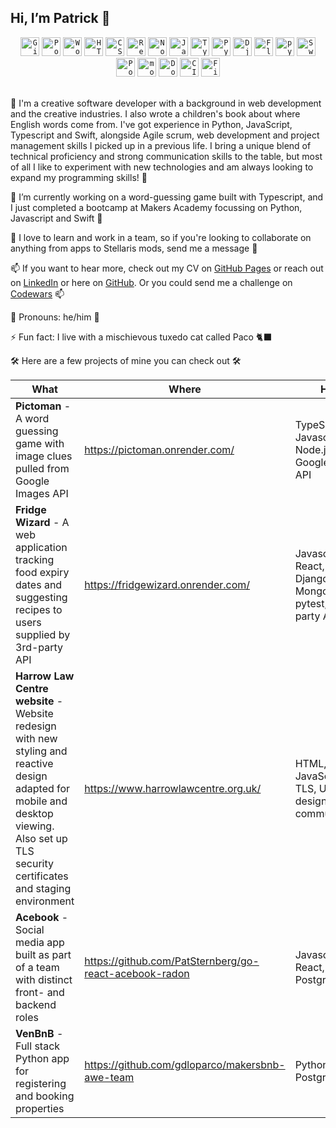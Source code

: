 

## Hi, I’m Patrick 🦦

<div align="center">
	<code><img width="30" src="https://user-images.githubusercontent.com/25181517/192108372-f71d70ac-7ae6-4c0d-8395-51d8870c2ef0.png" alt="Git" title="Git"/></code>
	<code><img width="30" src="https://user-images.githubusercontent.com/25181517/192109061-e138ca71-337c-4019-8d42-4792fdaa7128.png" alt="Postman" title="Postman"/></code>
	<code><img width="30" src="https://user-images.githubusercontent.com/25181517/192158957-b1256181-356c-46a3-beb9-487af08a6266.png" alt="Wordpress" title="Wordpress"/></code>
	<code><img width="30" src="https://user-images.githubusercontent.com/25181517/192158954-f88b5814-d510-4564-b285-dff7d6400dad.png" alt="HTML" title="HTML"/></code>
	<code><img width="30" src="https://user-images.githubusercontent.com/25181517/183898674-75a4a1b1-f960-4ea9-abcb-637170a00a75.png" alt="CSS" title="CSS"/></code>
	<code><img width="30" src="https://user-images.githubusercontent.com/25181517/183897015-94a058a6-b86e-4e42-a37f-bf92061753e5.png" alt="React" title="React"/></code>
	<code><img width="30" src="https://user-images.githubusercontent.com/25181517/183568594-85e280a7-0d7e-4d1a-9028-c8c2209e073c.png" alt="Node.js" title="Node.js"/></code>
 	<code><img width="30" src="https://user-images.githubusercontent.com/25181517/117447155-6a868a00-af3d-11eb-9cfe-245df15c9f3f.png" alt="JavaScript" title="JavaScript"/></code>
	<code><img width="30" src="https://user-images.githubusercontent.com/25181517/183890598-19a0ac2d-e88a-4005-a8df-1ee36782fde1.png" alt="TypeScript" title="TypeScript"/></code>
	<code><img width="30" src="https://user-images.githubusercontent.com/25181517/183423507-c056a6f9-1ba8-4312-a350-19bcbc5a8697.png" alt="Python" title="Python"/></code>
	<code><img width="30" src="https://github.com/marwin1991/profile-technology-icons/assets/62091613/9bf5650b-e534-4eae-8a26-8379d076f3b4" alt="Django" title="Django"/></code>
	<code><img width="30" src="https://user-images.githubusercontent.com/25181517/183423775-2276e25d-d43d-4e58-890b-edbc88e915f7.png" alt="Flask" title="Flask"/></code>
	<code><img width="30" src="https://user-images.githubusercontent.com/25181517/184117132-9e89a93b-65fb-47c3-91e7-7d0f99e7c066.png" alt="pytest" title="pytest"/></code>
	<code><img width="30" src="https://user-images.githubusercontent.com/25181517/121406389-6267a300-c95e-11eb-8d67-f1e22afe8aea.png" alt="Swift" title="Swift"/></code>
	<code><img width="30" src="https://user-images.githubusercontent.com/25181517/117208740-bfb78400-adf5-11eb-97bb-09072b6bedfc.png" alt="PostgreSQL" title="PostgreSQL"/></code>
	<code><img width="30" src="https://user-images.githubusercontent.com/25181517/182884177-d48a8579-2cd0-447a-b9a6-ffc7cb02560e.png" alt="mongoDB" title="mongoDB"/></code>
	<code><img width="30" src="https://user-images.githubusercontent.com/25181517/117207330-263ba280-adf4-11eb-9b97-0ac5b40bc3be.png" alt="Docker" title="Docker"/></code>
	<code><img width="30" src="https://user-images.githubusercontent.com/25181517/183868728-b2e11072-00a5-47e2-8a4e-4ebbb2b8c554.png" alt="CI/CD" title="CI/CD"/></code>
	<code><img width="30" src="https://user-images.githubusercontent.com/25181517/189715289-df3ee512-6eca-463f-a0f4-c10d94a06b2f.png" alt="Figma" title="Figma"/></code>
</div>
<br>

👀 I'm a creative software developer with a background in web development and the creative industries. I also wrote a children's book about where English words come from. I've got experience in Python, JavaScript, Typescript and Swift, alongside Agile scrum, web development and project management skills I picked up in a previous life. I bring a unique blend of technical proficiency and strong communication skills to the table, but most of all I like to experiment with new technologies and am always looking to expand my programming skills! 👀

🌱 I’m currently working on a word-guessing game built with Typescript, and I just completed a bootcamp at Makers Academy focussing on Python, Javascript and Swift 🌱 

💞️ I love to learn and work in a team, so if you're looking to collaborate on anything from apps to Stellaris mods, send me a message 💞️

📫 If you want to hear more, check out my CV on [GitHub Pages](https://patsternberg.github.io/markdown-cv/) or reach out on [LinkedIn](https://www.linkedin.com/in/patrick-skipworth-a87a20145/) or here on [GitHub](https://github.com/PatSternberg). Or you could send me a challenge on [Codewars](https://www.codewars.com/users/PatSkip) 📫

🦦 Pronouns: he/him 🦦

⚡ Fun fact: I live with a mischievous tuxedo cat called Paco 🐈‍⬛

🛠️ Here are a few projects of mine you can check out 🛠️

|What|Where|How|
|--|--|--|
|**Pictoman** - A word guessing game with image clues pulled from Google Images API |https://pictoman.onrender.com/|TypeScript, Javascript, Node.js, Google Images API|
|**Fridge Wizard** - A web application tracking food expiry dates and suggesting recipes to users supplied by 3rd-party API|https://fridgewizard.onrender.com/|Javascript, React, Python, Django, MongoDB, pytest, 3rd party API|
|**Harrow Law Centre website** -  Website redesign with new styling and reactive design adapted for mobile and desktop viewing. Also set up TLS security certificates and staging environment|https://www.harrowlawcentre.org.uk/|HTML, CSS, JavaScript, TLS, UI/UX design, client communication|
|**Acebook** - Social media app built as part of a team with distinct front- and backend roles|https://github.com/PatSternberg/go-react-acebook-radon|Javascript, React, Go, Gin, PostgreSQL|
|**VenBnB** - Full stack Python app for registering and booking properties|https://github.com/gdloparco/makersbnb-awe-team|Python, Flask, PostgreSQL|

<!---
PatSternberg/PatSternberg is a ✨ special ✨ repository because its `README.md` (this file) appears on your GitHub profile.
You can click the Preview link to take a look at your changes.
--->
